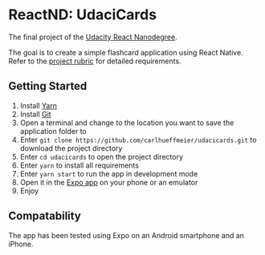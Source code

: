 # ReactND: UdaciCards

The final project of the
[Udacity React Nanodegree](https://www.udacity.com/course/react-nanodegree--nd019).

The goal is to create a simple flashcard application using React Native.
Refer to the [project rubric](https://review.udacity.com/#!/rubrics/1021/view) for detailed requirements.

## Getting Started

1. Install [Yarn](https://yarnpkg.com/lang/en/docs/install/)
2. Install [Git](https://git-scm.com/downloads)
3. Open a terminal and change to the location you want to save the application
   folder to
4. Enter `git clone https://github.com/carlhueffmeier/udacicards.git` to
   download the project directory
5. Enter `cd udacicards` to open the project directory
6. Enter `yarn` to install all requirements
7. Enter `yarn start` to run the app in development mode
8. Open it in the [Expo app](https://expo.io/) on your phone or an emulator
9. Enjoy

## Compatability

The app has been tested using Expo on an Android smartphone and an iPhone.
